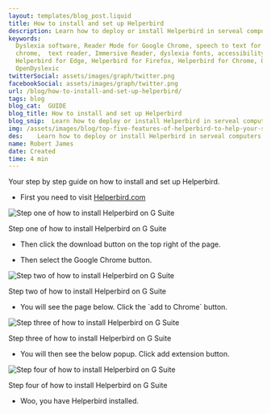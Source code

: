 ```yaml
---
layout: templates/blog_post.liquid
title: How to install and set up Helperbird
description: Learn how to deploy or install Helperbird in serveal computers at once.
keywords:
  Dyslexia software, Reader Mode for Google Chrome, speech to text for chrome, Text to speech for
  chrome,  text reader, Immersive Reader, dyslexia fonts, accessibility software, dyslexia software,
  Helperbird for Edge, Helperbird for Firefox, Helperbird for Chrome, Opendyslexic for Chrome,
  OpenDyslexic
twitterSocial: assets/images/graph/twitter.png
facebookSocial: assets/images/graph/twitter.png
url: /blog/how-to-install-and-set-up-helperbird/
tags: blog
blog_cat:  GUIDE
blog_title: How to install and set up Helperbird
blog_snip:  Learn how to deploy or install Helperbird in serveal computers at once.
img: /assets/images/blog/top-five-features-of-helperbird-to-help-your-students-in-2021/top-five-features-of-helperbird-to-help-your-students-in-2021.png
des:    Learn how to deploy or install Helperbird in serveal computers at once.
name: Robert James
date: Created
time: 4 min
---
```


  

Your step by step guide on how to install and set up Helperbird.

  

- First you need to visit [Helperbird.com](https://www.helperbird.com)

  

![Step one of how to install Helperbird on G Suite](/assets/images/blog/setup/setup_1.png)

  

Step one of how to install Helperbird on G Suite

  

- Then click the download button on the top right of the page.

- Then select the Google Chrome button.

  

![Step two of how to install Helperbird on G Suite](/assets/images/blog/setup/setup_2.png)

  

Step two of how to install Helperbird on G Suite

  

- You will see the page below. Click the \`add to Chrome\` button.

  

![Step three of how to install Helperbird on G Suite](/assets/images/blog/setup/setup_3.png)

  

Step three of how to install Helperbird on G Suite

  

- You will then see the below popup. Click add extension button.

  

![Step four of how to install Helperbird on G Suite](/assets/images/blog/setup/setup_4.png)

  

Step four of how to install Helperbird on G Suite

  

- Woo, you have Helperbird installed.